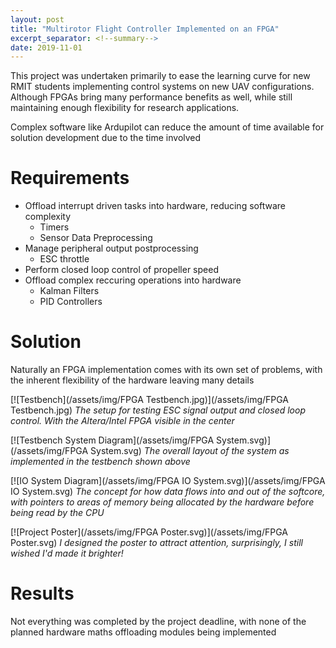 ```yaml
---
layout: post
title: "Multirotor Flight Controller Implemented on an FPGA"
excerpt_separator: <!--summary-->
date: 2019-11-01
---
```

This project was undertaken primarily to ease the learning curve for new RMIT students implementing control systems on new UAV configurations. Although FPGAs bring many performance benefits as well, while still maintaining enough flexibility for research applications.
 <!--summary-->
Complex software like Ardupilot can reduce the amount of time available for solution development due to the time involved 

# Requirements
* Offload interrupt driven tasks into hardware, reducing software complexity
	* Timers
	* Sensor Data Preprocessing
* Manage peripheral output postprocessing
	* ESC throttle
* Perform closed loop control of propeller speed
* Offload complex reccuring operations into hardware
	* Kalman Filters
	* PID Controllers

# Solution
Naturally an FPGA implementation comes with its own set of problems, with the inherent flexibility of the hardware leaving many details 



[![Testbench](/assets/img/FPGA Testbench.jpg)](/assets/img/FPGA Testbench.jpg)
*The setup for testing ESC signal output and closed loop control. With the Altera/Intel FPGA visible in the center*




[![Testbench System Diagram](/assets/img/FPGA System.svg)](/assets/img/FPGA System.svg)
*The overall layout of the system as implemented in the testbench shown above*




[![IO System Diagram](/assets/img/FPGA IO System.svg)](/assets/img/FPGA IO System.svg)
*The concept for how data flows into and out of the softcore, with pointers to areas of memory being allocated by the hardware before being read by the CPU*



[![Project Poster](/assets/img/FPGA Poster.svg)](/assets/img/FPGA Poster.svg)
*I designed the poster to attract attention, surprisingly, I still wished I'd made it brighter!*

# Results
Not everything was completed by the project deadline, with none of the planned hardware maths offloading modules being implemented
